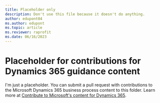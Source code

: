 ```yaml
---
title: Placeholder only
description: Don't use this file because it doesn't do anything.
author: edupont04
ms.author: edupont
ms.topic: article
ms.reviewer: raprofit
ms.date: 06/16/2023
---
```


# Placeholder for contributions for Dynamics 365 guidance content

I'm just a placeholder. You can submit a pull request with contributions to the Microsoft Dynamics 365 business process content to this folder. Learn more at [Contribute to Microsoft's content for Dynamics 365](https://learn.microsoft.com/en-us/dynamics365/get-started/contribute#dynamics-365-guidance-content).  
